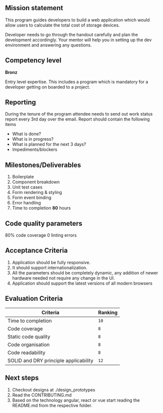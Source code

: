 ## Mission statement

This program guides developers to build a web application  which would allow users to calculate the total cost of storage devices.

Developer needs to go through the handout carefully and plan the development accordingly. Your mentor will help you in setting up the dev environment and answering any questions.

## Competency level

**Bronz**

Entry level expertise. This includes a program which is  mandatory for a developer getting on boarded to a project.

## Reporting

During the tenure of the program attendee needs to send out work status report every 3rd day over the email. Report should contain the following items
- What is done?
- What is in progress?
- What is planned for the next 3 days?
- Impediments/blockers

## Milestones/Deliverables

1.  Boilerplate
2.  Component breakdown
3.  Unit test cases
4.  Form rendering & styling
5. Form event binding
6.  Error handling
7. Time to completion **80** hours


## Code quality parameters

80% code coverage
0  linting errors

## Acceptance Criteria

1.  Application should be fully responsive.
2.  It should support internationalization.
3.  All the parameters should be completely dynamic, any addition of newer hardware needed not require any change in the UI.
4.  Application should support the latest versions of all modern browsers


## Evaluation Criteria

| Criteria                              | Ranking |
|---------------------------------------|---------|
| Time to completion                    | `10`    |
| Code coverage                         | `8`     |
| Static code quality                   | `8`     |
| Code organisation                     | `8`     |
| Code readability                      | `8`     |
| SOLID and DRY principle applicability | `12`    |


## Next steps 
1. Checkout designs at ./design_prototypes 
2. Read the CONTRIBUTING.md
3. Based on the technology angular, react or vue start reading the README.md from the respective folder. 
